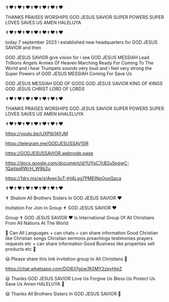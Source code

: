 ✝️❤️✝️❤️✝️❤️✝️❤️✝️❤️✝️❤️✝️❤️

THANKS PRAISES WORSHIPS GOD JESUS SAVIOR SUPER POWERS SUPER LOVES SAVES US AMEN HALELUYA

✝️❤️✝️❤️✝️❤️✝️❤️✝️❤️✝️❤️✝️❤️

today 7 september 2023 i established new headquarters for GOD JESUS SAVIOR and then

GOD JESUS SAVIOR give vision for i see GOD JESUS MESSIAH Lead Trillions Angels Armies Of Heaven Marching Ready For Coming To The World and i hear Trumpets sounds very loud and i feel very strong the Super Powers of GOD JESUS MESSIAH Coming For Save Us

GOD JESUS MESSIAH GOD OF GODS
GOD JESUS SAVIOR KING OF KINGS
GOD JESUS CHRIST LORD OF LORDS

✝️❤️✝️❤️✝️❤️✝️❤️✝️❤️✝️❤️✝️❤️

THANKS PRAISES WORSHIPS GOD JESUS SAVIOR SUPER POWERS SUPER LOVES SAVES US AMEN kHALELUYA

✝️❤️✝️❤️✝️❤️✝️❤️✝️❤️✝️❤️✝️❤️

https://youtu.be/IJXPtb1AYJM

https://telegram.me/GODJESUSSAV10R

https://GODJESUSSAVIOR.webnode.page

https://docs.google.com/document/d/1UYoC7cB2u5pgwC-1QaitasRWcH_W9b2u

https://1drv.ms/w/s!Avex3uT-tH4Lgg7PMElNpOooQaca

✝️❤️✝️❤️✝️❤️✝️❤️✝️❤️✝️❤️✝️❤️

✝️ Shalom All Brothers Sisters In GOD JESUS SAVIOR ❤️

Invitation For Join In Group ✝️ GOD JESUS SAVIOR ❤️

Group ✝️ GOD JESUS SAVIOR ❤️ Is International Group Of All Christians From All Nations At The World

🙏 Can All Languages + can chats + can share information Good Christian like Christian songs Christian sermons preachings testimonies prayers requests etc + can share information Good Business like properties sell products etc 🙏

😃 Please share this link invitation group to All Christians 🙏

https://chat.whatsapp.com/DOIEil7gzw7A5MY2zpyHmZ

😃 Thanks GOD JESUS SAVIOR Love Us Forgive Us Bless Us Protect Us Save Us Amen HALELUYA 🙏

😃 Thanks All Brothers Sisters In GOD JESUS SAVIOR 🙏


